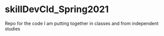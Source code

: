 # skillDevCld_Spring2021
Repo for the code I am putting together in classes and from independent studies
